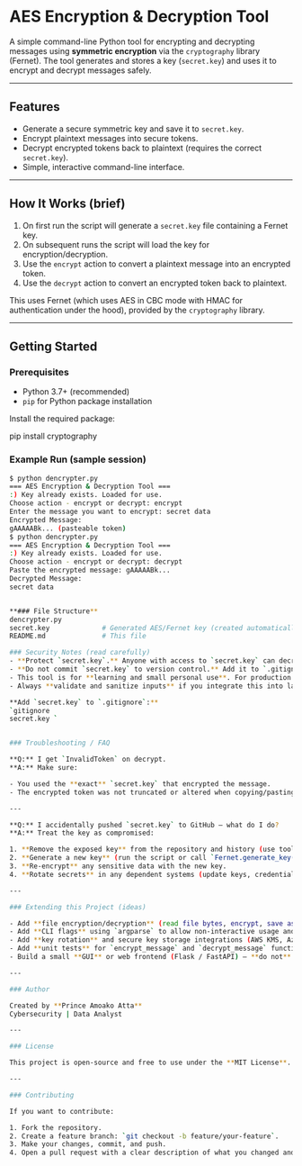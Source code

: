# AES Encryption & Decryption Tool

A simple command-line Python tool for encrypting and decrypting messages using **symmetric encryption** via the `cryptography` library (Fernet). The tool generates and stores a key (`secret.key`) and uses it to encrypt and decrypt messages safely.

---

## Features
- Generate a secure symmetric key and save it to `secret.key`.
- Encrypt plaintext messages into secure tokens.
- Decrypt encrypted tokens back to plaintext (requires the correct `secret.key`).
- Simple, interactive command-line interface.

---

## How It Works (brief)
1. On first run the script will generate a `secret.key` file containing a Fernet key.
2. On subsequent runs the script will load the key for encryption/decryption.
3. Use the `encrypt` action to convert a plaintext message into an encrypted token.
4. Use the `decrypt` action to convert an encrypted token back to plaintext.

This uses Fernet (which uses AES in CBC mode with HMAC for authentication under the hood), provided by the `cryptography` library.

---

## Getting Started

### Prerequisites
- Python 3.7+ (recommended)
- `pip` for Python package installation

Install the required package:


pip install cryptography

### Example Run (sample session)

```bash
$ python dencrypter.py
=== AES Encryption & Decryption Tool ===
:) Key already exists. Loaded for use.
Choose action - encrypt or decrypt: encrypt
Enter the message you want to encrypt: secret data
Encrypted Message:
gAAAAABk... (pasteable token)
$ python dencrypter.py
=== AES Encryption & Decryption Tool ===
:) Key already exists. Loaded for use.
Choose action - encrypt or decrypt: decrypt
Paste the encrypted message: gAAAAABk...
Decrypted Message:
secret data


**### File Structure**
dencrypter.py
secret.key             # Generated AES/Fernet key (created automatically on first run)
README.md              # This file

### Security Notes (read carefully)
- **Protect `secret.key`.** Anyone with access to `secret.key` can decrypt messages encrypted with it.
- **Do not commit `secret.key` to version control.** Add it to `.gitignore`.
- This tool is for **learning and small personal use**. For production encryption, follow rigorous key management: rotate keys, use secure storage (HSM / KMS), and conduct formal security reviews.
- Always **validate and sanitize inputs** if you integrate this into larger systems.

**Add `secret.key` to `.gitignore`:**
`gitignore
secret.key `


### Troubleshooting / FAQ

**Q:** I get `InvalidToken` on decrypt.  
**A:** Make sure:

- You used the **exact** `secret.key` that encrypted the message.  
- The encrypted token was not truncated or altered when copying/pasting.

---

**Q:** I accidentally pushed `secret.key` to GitHub — what do I do?  
**A:** Treat the key as compromised:

1. **Remove the exposed key** from the repository and history (use tools like `git rm --cached secret.key` and consider rewriting history with `git filter-repo` or `git filter-branch`).  
2. **Generate a new key** (run the script or call `Fernet.generate_key()` and save to `secret.key`).  
3. **Re-encrypt** any sensitive data with the new key.  
4. **Rotate secrets** in any dependent systems (update keys, credentials, and access where the old key was used).

---

### Extending this Project (ideas)

- Add **file encryption/decryption** (read file bytes, encrypt, save as `.enc`, and decrypt back).  
- Add **CLI flags** using `argparse` to allow non-interactive usage and scripting (e.g., `--encrypt`, `--decrypt`, `--file path`).  
- Add **key rotation** and secure key storage integrations (AWS KMS, Azure Key Vault, Google KMS).  
- Add **unit tests** for `encrypt_message` and `decrypt_message` functions (use `pytest`).  
- Build a small **GUI** or web frontend (Flask / FastAPI) — **do not** expose `secret.key` or key-management endpoints to the public web.

---

### Author

Created by **Prince Amoako Atta**  
Cybersecurity | Data Analyst

---

### License

This project is open-source and free to use under the **MIT License**. See the `LICENSE` file for details.

---

### Contributing

If you want to contribute:

1. Fork the repository.  
2. Create a feature branch: `git checkout -b feature/your-feature`.  
3. Make your changes, commit, and push.  
4. Open a pull request with a clear description of what you changed and why.
